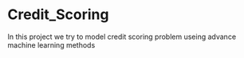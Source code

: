 # Credit_Scoring
In this project we try to model credit scoring problem useing advance machine learning methods

